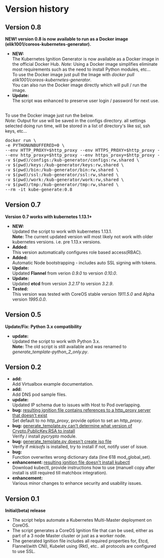 <h1>Version history</h1>


<h2>Version 0.8</h2>
<b>NEW! version 0.8 is now available to run as a Docker image (elik1001/coreos-kubernetes-generator).</b>
<ul>
    <li>
        <b>NEW: </b>
        <br>The Kubernetes Ignition Generator is now available as a Docker image in the official Docker Hub.
        <i>Note: </i>Using a Docker image simplifies eliminate most requirements such as the need to install Python modules, etc...
        <br>To use the Docker image just pull the Image with <i>docker pull elik1001/coreos-kubernetes-generator</i>.
        <br>You can also run the Docker image directly which will pull / run the image.
    </li>
    <li>
        <b>Update: </b>
        <br>The script was enhanced to preserve user login / password for next use.
    </li>
</ul>

<br>To use the Docker image just run the below.
<br><i>Note: </i>Output for use will be saved in the configs directory. all settings selected doing run time, will be stored in a list of directory's like ssl, ssh keys, etc...
<pre>
docker run \
-e PYTHONUNBUFFERED=0 \
--env HTTP_PROXY=$http_proxy --env HTTPS_PROXY=$http_proxy --env NO_PROXY=$no_proxy \
--env http_proxy=$http_proxy --env https_proxy=$http_proxy --env no_proxy=$no_proxy \
-v $(pwd)/configs:/kub-generator/configs:rw,shared \
-v $(pwd)/keys:/kub-generator/keys:rw,shared \
-v $(pwd)/bin:/kub-generator/bin:rw,shared \
-v $(pwd)/ssl:/kub-generator/ssl:rw,shared \
-v $(pwd)/work:/kub-generator/work:rw,shared \
-v $(pwd)/tmp:/kub-generator/tmp:rw,shared \
--rm -it kube-generate:0.8
</pre>

<h2>Version 0.7</h2>
<b>Version 0.7 works with kubernetes 1.13.1+</b>
<ul>
    <li>
        <b>NEW: </b>
        <br>Updated the script to work with kubernetes 1.13.1.
        <br><b>Note: </b>The current updated version will most likely not work with older kubernetes versions. i.e. pre 1.13.x versions.
    </li>
    <li>
        <b>Added: </b>
        <br>This version automatically configures role based access(RBAC).
    </li>
    <li>
        <b>Added: </b>
        <br>Automatic Node bootstrapping - includes auto SSL signing with tokens.
    </li>
    <li>
        <b>Update: </b>
        <br>Updated <b>Flannel</b> from verion <i>0.9.0</i> to version <i>0.10.0</i>.
    </li>
    <li>
        <b>Update: </b>
        <br>Updated <b>etcd</b> from version <i>3.2.17</i> to version <i>3.2.9</i>.
    </li>
    <li>
        <b>Tested: </b>
        <br>This version was tested with CoreOS stable version <i>1911.5.0</i> and Alpha version <i>1995.0.0</i>.
    </li>
</ul>

<h2>Version 0.5</h2>
<b>Update/Fix: Python 3.x compatibility</b>
<ul>
    <li>
        <b>update: </b>
        <br>Updated the script to work with Python 3.x.
        <br><b>Note: </b>The old script is still available and was renamed to <i>generate_template-python_2_only.py</i>.
    </li>
</ul>

<h2>Version 0.2</h2>
<ul>
    <li>
        <b>add: </b>
        <br>Add Virtualbox example documentation.
    </li>
    <li>
        <b>add: </b>
        <br>Add DNS pod sample files.
    </li>
    <li>
        <b>update: </b>
        <br>Updated IP schema due to issues with Host to Pod overlapping.
    </li>
    <li>
        <b>bug: </b><a href="https://github.com/elik1001/coreos-kubernetes-generator/issues/3">resulting ignition file contains references to a http_proxy server that doesn't exist</a>
        <br> Set default to no <i>http_proxy</i>, provide option to set an <i>http_proxy</i>.
    </li>
    <li>
        <b>bug: </b> <a href="https://github.com/elik1001/coreos-kubernetes-generator/issues/1">generate_template.py can't determine what version of Crypto.PublicKey.RSA to install</a>
        <br> Verify / install <i>pycrypto</i> module.
    </li>
    <li>
        <b>bug: </b> <a href="https://github.com/elik1001/coreos-kubernetes-generator/issues/2">generate_template.py doesn't create iso file </a>
        <br> Verify if <i>mkisofs</i> is installed, try to install if not, notify user of issue.
    </li>
    <li>
        <b>bug: </b>
        <br>Function overwrites wrong dictionary data (line 618 mod_global_set).
    </li>
    <li>
        <b>enhancement: </b><a href="https://github.com/elik1001/coreos-kubernetes-generator/issues/4">resulting ignition file doesn't install kubectl  </a>
        <br> Download kubectl, provide instructions how to use (manuell copy after install is still required till matchbox integration).
    </li>
    <li>
        <b>enhancement: </b>
        <br>Various minor changes to enhance security and usability issues.
    </li>
</ul>

<h2>Version 0.1</h2>
<b>Initial(beta) release</b>
<ul>
    <li>
        The script helps automate a Kubernetes Multi-Master deployment on CoreOS.
    </li>
    <li>
        The script generates a CoreOS Ignition file that can be used, either as part of a 3 node Master cluster or just as a worker node.
    </li>
    <li>
        The generated Ignition file includes all required properties for, Etcd, Flannel(with CNI), Kubelet using (Rkt), etc.. all protocols are configured to use SSL.
    </li>
</ul>

